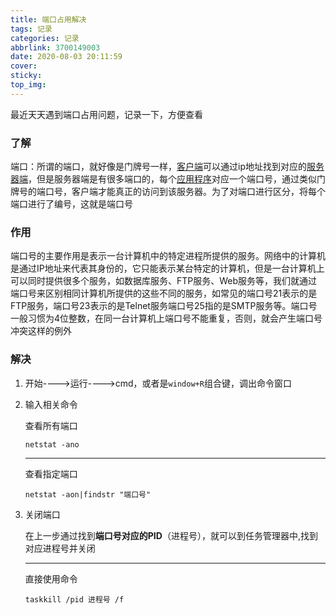 ```yaml
---
title: 端口占用解决
tags: 记录
categories: 记录
abbrlink: 3700149003
date: 2020-08-03 20:11:59
cover:
sticky:
top_img:
---
```


<div class="snote idea yellow"><p>最近天天遇到端口占用问题，记录一下，方便查看</p></div>

### 了解

端口：所谓的端口，就好像是门牌号一样，[客户端](https://baike.baidu.com/item/客户端/101081)可以通过ip地址找到对应的[服务器端](https://baike.baidu.com/item/服务器端/3369401)，但是服务器端是有很多端口的，每个[应用程序](https://baike.baidu.com/item/应用程序/5985445)对应一个端口号，通过类似门牌号的端口号，客户端才能真正的访问到该服务器。为了对端口进行区分，将每个端口进行了编号，这就是端口号

### 作用

端口号的主要作用是表示一台计算机中的特定进程所提供的服务。网络中的计算机是通过IP地址来代表其身份的，它只能表示某台特定的计算机，但是一台计算机上可以同时提供很多个服务，如数据库服务、FTP服务、Web服务等，我们就通过端口号来区别相同计算机所提供的这些不同的服务，如常见的端口号21表示的是FTP服务，端口号23表示的是Telnet服务端口号25指的是SMTP服务等。端口号一般习惯为4位整数，在同一台计算机上端口号不能重复，否则，就会产生端口号冲突这样的例外

### 解决

1. 开始---->运行---->cmd，或者是`window+R`组合键，调出命令窗口

2. 输入相关命令

   查看所有端口

   ```code
   netstat -ano
   ```

   ------

   查看指定端口

   ```code
   netstat -aon|findstr "端口号"
   ```

3. 关闭端口

   在上一步通过找到**端口号对应的PID**（进程号），就可以到任务管理器中,找到对应进程号并关闭

   ------

   直接使用命令

   ```code
   taskkill /pid 进程号 /f
   ```

   